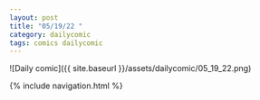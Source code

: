 ```yaml
---
layout: post
title: "05/19/22 "
category: dailycomic
tags: comics dailycomic
---
```

![Daily comic]({{ site.baseurl }}/assets/dailycomic/05_19_22.png)

{% include navigation.html %}


